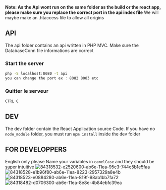 **Note: As the Api wont run on the same folder as the build or the react app, please make sure you replace the correct port in the api index file**
We will maybe make an .htaccess file to allow all origins

## API

The api folder contains an api written in PHP MVC.
Make sure the DatabaseConn file informations are correct

### Start the server

```bash
php -S localhost:8080 -t api
you can change the port ex : 8082 8083 etc
```

### Quitter le serveur

```bash
CTRL C
```

## DEV

The dev folder contain the React Application source Code.
If you have no `node_module` folder, you must run `npm install` inside the dev folder

## FOR DEVELOPPERS

English only please
Name your variables in `camelCase` and they should be super intuitive
![84318532-e2520600-ab6e-11ea-95c3-744c5b1e5faa](https://user-images.githubusercontent.com/57563014/88844873-9ec95f00-d1e3-11ea-805b-82166b8a45dd.png)
![84318528-e1b96f80-ab6e-11ea-8223-2957329a8e4b](https://user-images.githubusercontent.com/57563014/88844882-a12bb900-d1e3-11ea-9188-f97434f4c0d7.png)
![84318523-e0884280-ab6e-11ea-819f-98ab1bb7fa72](https://user-images.githubusercontent.com/57563014/88844888-a38e1300-d1e3-11ea-8913-cb0ad8a4b7d5.png)
![84318482-d0706300-ab6e-11ea-8e8e-4b84ebfc39ea](https://user-images.githubusercontent.com/57563014/88844892-a5f06d00-d1e3-11ea-90a4-2877ce707162.png)

